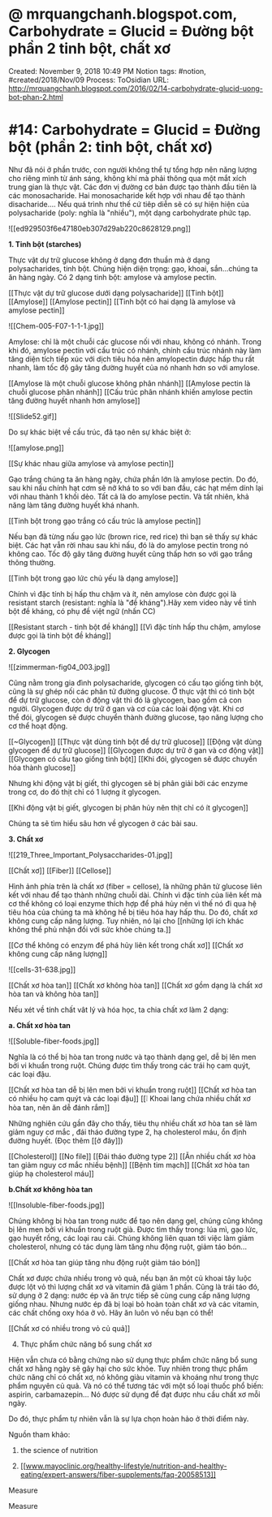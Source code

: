 # @ mrquangchanh.blogspot.com, Carbohydrate = Glucid = Đường bột phần 2 tinh bột, chất xơ

Created: November 9, 2018 10:49 PM
Notion tags: #notion, #created/2018/Nov/09
Process: ToOsidian
URL: http://mrquangchanh.blogspot.com/2016/02/14-carbohydrate-glucid-uong-bot-phan-2.html

# #14: Carbohydrate = Glucid = Đường bột (phần 2: tinh bột, chất xơ)

Như đã nói ở phần trước, con người không thể tự tổng hợp nên năng lượng cho riêng mình từ ánh sáng, không khí mà phải thông qua một mắt xích trung gian là thực vật. Các đơn vị đường cơ bản được tạo thành đầu tiên là các monosacharide. Hai monosacharide kết hợp với nhau để tạo thành disacharide.... Nếu quá trình như thế cứ tiêp diễn sẽ có sự hiện hiện của polysacharide (poly: nghĩa là "nhiều"), một dạng carbohydrate phức tạp.

![[ed929503f6e47180eb307d29ab220c8628129.png]]

**1. Tinh bột (starches)**

Thực vật dự trữ glucose không ở dạng đơn thuần mà ở dạng polysacharides, tinh bột. Chúng hiện diện trọng: gạo, khoai, sắn...chúng ta ăn hàng ngày. Có 2 dạng tinh bột: amylose và amylose pectin.

[[Thực vật dự trữ glucose dưới dạng polysacharide]] 
[[Tinh bột]] 
[[Amylose]] 
[[Amylose pectin]] 
[[Tinh bột có hai dạng là amylose và amylose pectin]] 

![[Chem-005-F07-1-1-1.jpg]]

Amylose: chỉ là một chuỗi các glucose nối với nhau, không có nhánh. Trong khi đó, amylose pectin với cấu trúc có nhánh, chính cấu trúc nhánh này làm tăng diện tích tiếp xúc với dịch tiêu hóa nên amylopectin được hấp thu rất nhanh, làm tốc độ gây tăng đường huyết của nó nhanh hơn so với amylose.

[[Amylose là một chuỗi glucose không phân nhánh]] 
[[Amylose pectin là chuỗi glucose phân nhánh]] 
[[Cấu trúc phân nhánh khiến amylose pectin tăng đường huyết nhanh hơn amylose]] 

![[Slide52.gif]]

Do sự khác biệt về cấu trúc, đã tạo nên sự khác biệt ở:

![[amylose.png]]

[[Sự khác nhau giữa amylose và amylose pectin]] 

Gạo trắng chúng ta ăn hàng ngày, chứa phần lớn là amylose pectin. Do đó, sau khi nấu chính hạt cơm sẽ nở khá to so với ban đầu, các hạt mềm dính lại với nhau thành 1 khối dẻo. Tất cả là do amylose pectin. Và tất nhiên, khả năng làm tăng đường huyết khá nhanh.

[[Tinh bột trong gạo trắng có cấu trúc là amylose pectin]] 

Nếu bạn đã từng nấu gạo lức (brown rice, red rice) thì bạn sẽ thấy sự khác biệt. Các hạt vẫn rời nhau sau khi nấu, đó là do amylose pectin trong nó không cao. Tốc độ gây tăng đường huyết cũng thấp hơn so với gạo trắng thông thường.

[[Tinh bột trong gạo lức chủ yếu là dạng amylose]] 

Chính vì đặc tính bị hấp thu chậm và ít, nên amylose còn được gọi là resistant starch (resistant: nghĩa là "đề kháng").Hãy xem video này về tinh bột đề kháng, có phụ đề việt ngữ (nhấn CC)

[[Resistant starch - tinh bột đề kháng]] 
[[Vì đặc tính hấp thu chậm, amylose được gọi là tinh bột đề kháng]] 

**2. Glycogen**

![[zimmerman-fig04_003.jpg]]

Cũng nằm trong gia đình polysacharide, glycogen có cấu tạo giống tinh bột, cũng là sự ghép nối các phân tử đường glucose. Ở thực vật thì có tinh bột để dự trữ glucose, còn ở động vật thì đó là glycogen, bao gồm cả con người. Glycogen được dự trữ ở gan và cơ của các loài động vật. Khi cơ thể đói, glycogen sẽ được chuyển thành đường glucose, tạo năng lượng cho cơ thể hoạt động.

[[~Glycogen]] 
[[Thực vật dùng tinh bột để dự trữ glucose]] 
[[Động vật dùng glycogen để dự trữ glucose]] 
[[Glycogen được dự trữ ở gan và cơ động vật]] 
[[Glycogen có cấu tạo giống tinh bột]] 
[[Khi đói, glycogen sẽ được chuyển hóa thành glucose]] 

Nhưng khi động vật bị giết, thì glycogen sẽ bị phân giải bởi các enzyme trong cơ, do đó thịt chỉ có 1 lượng ít glycogen.

[[Khi động vật bị giết, glycogen bị phân hủy nên thịt chỉ có ít glycogen]] 

Chúng ta sẽ tìm hiểu sâu hơn về glycogen ở các bài sau.

**3. Chất xơ**

![[219_Three_Important_Polysaccharides-01.jpg]]

[[Chất xơ]] 
[[Fiber]] 
[[Cellose]] 

Hình ảnh phía trên là chất xơ (fiber = cellose), là những phân tử glucose liên kết với nhau để tạo thành những chuỗi dài. Chính vì đặc tính của liên kết mà cơ thể không có loại enzyme thích hợp để phá hủy nên vì thế nó đi qua hệ tiêu hóa của chúng ta mà không hề bị tiêu hóa hay hấp thu. Do đó, chất xơ không cung cấp năng lượng. Tuy nhiên, nó lại cho [[những lợi ích khác không thể phủ nhận đối với sức khỏe chúng ta.]]

[[Cơ thể không có enzym để phá hủy liên kết trong chất xơ]] 
[[Chất xơ không cung cấp năng lượng]] 

![[cells-31-638.jpg]]

[[Chất xơ hòa tan]] 
[[Chất xơ không hòa tan]] 
[[Chất xơ gồm dạng là chất xơ hòa tan và không hòa tan]] 

Nếu xét về tính chất vât lý và hóa học, ta chia chất xơ làm 2 dạng:

**a. Chất xơ hòa tan**

![[Soluble-fiber-foods.jpg]]

Nghĩa là có thể bị hòa tan trong nước và tạo thành dạng gel, dễ bị lên men bởi vi khuẩn trong ruột. Chúng được tìm thấy trong các trái họ cam quýt, các loại đậu.

[[Chất xơ hòa tan dễ bị lên men bởi vi khuẩn trong ruột]] 
[[Chất xơ hòa tan có nhiều họ cam quýt và các loại đậu]] 
[[❕ Khoai lang chứa nhiều chất xơ hòa tan, nên ăn dễ đánh rắm]] 

Những nghiên cứu gần đây cho thấy, tiêu thụ nhiều chất xơ hòa tan sẽ làm giảm nguy cơ mắc , đái tháo đường type 2, hạ cholesterol máu, ổn định đường huyết. (Đọc thêm [[ở đây]])

[[Cholesterol]] 
[[No file]] 
[[Đái tháo đường type 2]] 
[[Ăn nhiều chất xơ hòa tan giảm nguy cơ mắc nhiều bệnh]] 
[[Bệnh tim mạch]] 
[[Chất xơ hòa tan giúp hạ cholesterol máu]] 

**b.Chất xơ không hòa tan**

![[Insoluble-fiber-foods.jpg]]

Chúng không bị hòa tan trong nước để tạo nên dạng gel, chúng cũng không bị lên men bởi vi khuẩn trong ruột già. Được tìm thấy trong: lúa mì, gạo lức, gạo huyết rồng, các loại rau cải. Chúng không liên quan tới việc làm giảm cholesterol, nhưng có tác dụng làm tăng nhu động ruột, giảm táo bón...

[[Chất xơ hòa tan giúp tăng nhu động ruột giảm táo bón]] 

Chất xơ được chứa nhiều trong vỏ quả, nếu bạn ăn một củ khoai tây luộc được lột vỏ thì lượng chất xơ và vitamin đã giảm 1 phần. Cũng là trái táo đó, sử dụng ở 2 dạng: nước ép và ăn trực tiếp sẽ cùng cung cấp năng lượng giống nhau. Nhưng nước ép đã bị loại bỏ hoàn toàn chất xơ và các vitamin, các chất chống oxy hóa ở vỏ. Hãy ăn luôn vỏ nếu bạn có thể!

[[Chất xơ có nhiều trong vỏ củ quả]] 

4. Thực phẩm chức năng bổ sung chất xơ

Hiện vẫn chưa có bằng chứng nào sử dụng thực phẩm chức năng bổ sung chất xơ hằng ngày sẽ gây hại cho sức khỏe. Tuy nhiên trong thực phẩm chức năng chỉ có chất xơ, nó không giàu vitamin và khoáng như trong thực phẩm nguyên củ quả. Và nó có thể tương tác với một số loại thuốc phổ biến: aspirin, carbamazepin... Nó được sử dụng để đạt được nhu cầu chất xơ mỗi ngày.

Do đó, thực phẩm tự nhiên vẫn là sự lựa chọn hoàn hảo ở thời điểm này.

Nguồn tham khảo:

1. the science of nutrition

2. [[www.mayoclinic.org/healthy-lifestyle/nutrition-and-healthy-eating/expert-answers/fiber-supplements/faq-20058513]]

Measure

Measure
